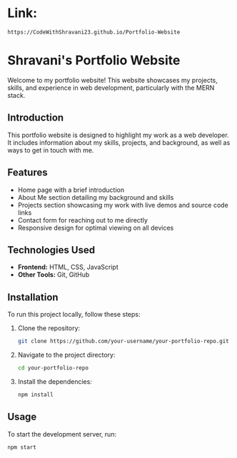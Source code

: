 
# Link:
```
https://CodeWithShravani23.github.io/Portfolio-Website
```
# Shravani's Portfolio Website

Welcome to my portfolio website! This website showcases my projects, skills, and experience in web development, particularly with the MERN stack.



## Introduction

This portfolio website is designed to highlight my work as a web developer. It includes information about my skills, projects, and background, as well as ways to get in touch with me.

## Features

- Home page with a brief introduction
- About Me section detailing my background and skills
- Projects section showcasing my work with live demos and source code links
- Contact form for reaching out to me directly
- Responsive design for optimal viewing on all devices

## Technologies Used

- **Frontend:** HTML, CSS, JavaScript
- **Other Tools:** Git, GitHub

## Installation

To run this project locally, follow these steps:

1. Clone the repository:
    ```sh
    git clone https://github.com/your-username/your-portfolio-repo.git
    ```
2. Navigate to the project directory:
    ```sh
    cd your-portfolio-repo
    ```
3. Install the dependencies:
    ```sh
    npm install
    ```

## Usage

To start the development server, run:
```sh
npm start
